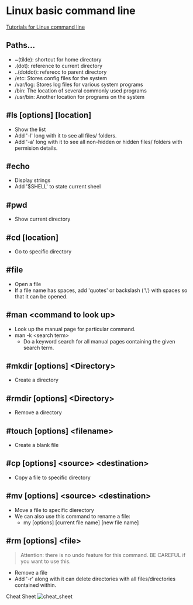 # Linux basic command line 
[Tutorials for Linux command line](https://ryanstutorials.net/linuxtutorial/commandline.php)


## Paths...
- ~(tilde): shortcut for home directory
- .(dot): reference to current directory
- ..(dotdot): referecc to parent directory
- /etc: Stores config files for the system
- /var/log: Stores log files for various system programs
- /bin: The location of several commonly used programs
- /usr/bin: Another location for programs on the system

## #ls [options] [location]
- Show the list
- Add '-l' long with it to see all files/ folders.
- Add '-a' long with it to see all non-hidden or hidden files/ folders with permision details.

## #echo
- Display strings 
- Add '$SHELL' to state current sheel

## #pwd
- Show current directory

## #cd [location]
- Go to specific directory

## #file
- Open a file
- If a file name has spaces, add 'quotes' or backslash ('\\') with spaces so that it can be opened.

## #man \<command to look up>
- Look up the manual page for particular command.
- man -k \<search term> 
  - Do a keyword search for all manual pages containing the given search term.

## #mkdir [options] \<Directory>
- Create a directory 

## #rmdir [options] \<Directory>
- Remove a directory

## #touch [options] \<filename>
- Create a blank file

## #cp [options] \<source> \<destination>
- Copy a file to specific directory

## #mv [options] \<source> \<destination>
- Move a file to specific dierectory
- We can also use this command to rename a file:
  - my [options] [current file name] [new file name]

## #rm [options] \<file>
> Attention: there is no undo feature for this command. BE CAREFUL if you want to use this.
- Remove a file
- Add '-r' along with it can delete directories with all files/directories contained within.


Cheat Sheet
![cheat_sheet]('./cheat_sheet.jpg')
